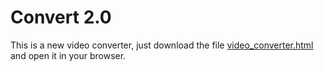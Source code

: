 # Convert 2.0

This is a new video converter, just download the file [video_converter.html](https://github.com/SnailMath/CPvid/raw/refs/heads/main/convert%202.0/video_converter.html) and open it in your browser. 

